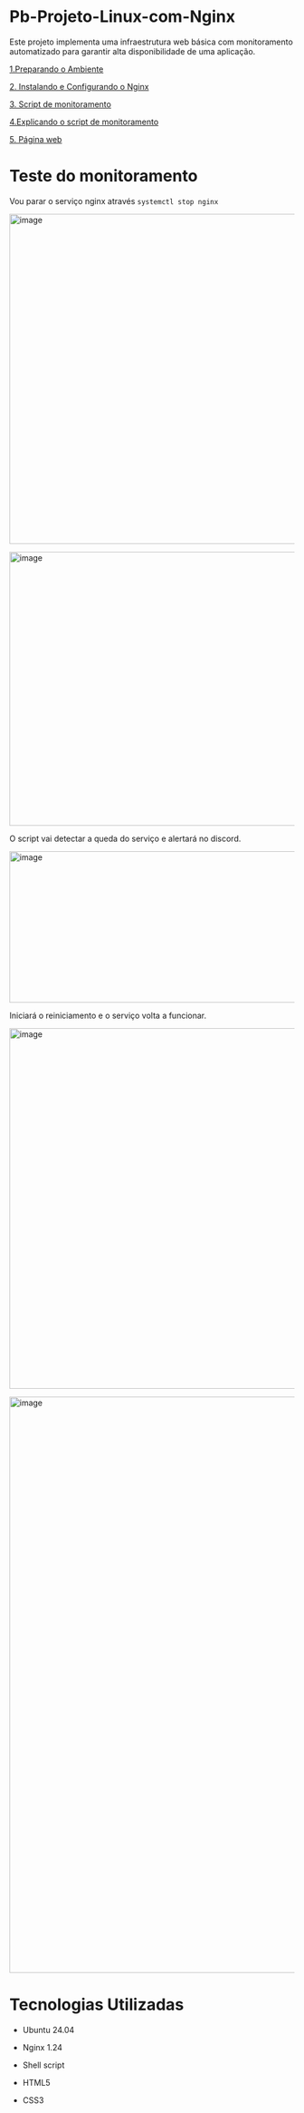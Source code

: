 # Pb-Projeto-Linux-com-Nginx
Este projeto implementa uma infraestrutura web básica com monitoramento automatizado para garantir alta disponibilidade de uma aplicação.

[1.Preparando o Ambiente](https://github.com/italolinux/Pb-Projeto-Linux-com-Nginx/blob/main/Preparando%20o%20Ambiente.md)

[2. Instalando e Configurando o Nginx](https://github.com/italolinux/Pb-Projeto-Linux-com-Nginx/blob/main/Instalando%20e%20Configurando%20o%20Nginx.md)

[3. Script de monitoramento](https://github.com/italolinux/Pb-Projeto-Linux-com-Nginx/blob/main/monitor_nginx.sh)

[4.Explicando o script de monitoramento](https://github.com/italolinux/Pb-Projeto-Linux-com-Nginx/blob/main/Monitoramento%20Nginx.md)

[5. Página web](https://github.com/italolinux/Pb-Projeto-Linux-com-Nginx/blob/main/index.html)


# Teste do monitoramento

Vou parar o serviço nginx através ```systemctl stop nginx```

<img width="956" height="582" alt="image" src="https://github.com/user-attachments/assets/f7f17523-ae3b-495d-9f45-8fd213a7501e" /><br>


<img width="958" height="483" alt="image" src="https://github.com/user-attachments/assets/dce30101-baac-4ab1-ba10-119a80de0c88" />


O script vai detectar a queda do serviço e alertará no discord.


<img width="672" height="267" alt="image" src="https://github.com/user-attachments/assets/d8b6acbe-ed0d-4fdf-8561-2cb02d6e67ad" />


Iniciará o reiniciamento e o serviço volta a funcionar.


<img width="931" height="636" alt="image" src="https://github.com/user-attachments/assets/216bf5a4-61a9-4139-b33f-56765f0eae0c" /><br>

<img width="1896" height="1016" alt="image" src="https://github.com/user-attachments/assets/a1da9353-c21d-408b-8068-c943949265c0" />


# Tecnologias Utilizadas

* Ubuntu  24.04

* Nginx 1.24

* Shell script

* HTML5 

* CSS3
